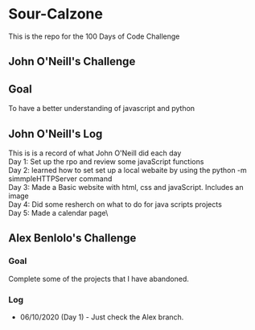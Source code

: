 # Sour-Calzone
This is the repo for the 100 Days of Code Challenge

## John O'Neill's Challenge

## Goal
To have a better understanding of javascript and python

## John O'Neill's Log
This is is a record of what John O'Neill did each day\
Day 1: Set up the rpo and review some javaScript functions\
Day 2: learned how to set set up a local webaite by using the python -m simmpleHTTPServer command\
Day 3: Made a Basic website with html, css and javaScript. Includes an image\
Day 4: Did some resherch on what to do for java scripts projects\
Day 5: Made a calendar page\

## Alex Benlolo's Challenge

### Goal
Complete some of the projects that I have abandoned.

### Log
* 06/10/2020 (Day 1) - Just check the Alex branch.
